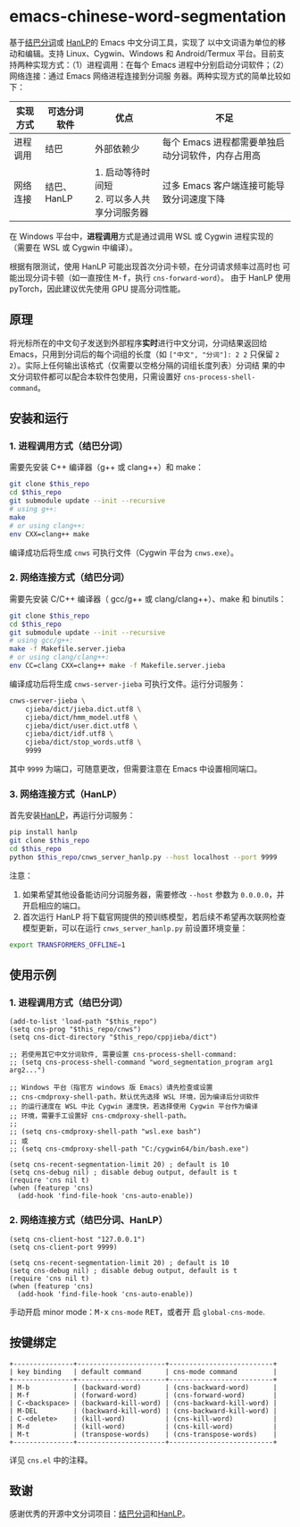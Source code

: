 
# emacs-chinese-word-segmentation

基于[结巴分词](https://github.com/yanyiwu/cppjieba)或
[HanLP](https://github.com/hankcs/HanLP)的 Emacs 中文分词工具，实现了
以中文词语为单位的移动和编辑。支持 Linux、Cygwin、Windows 和
Android/Termux 平台。目前支持两种实现方式：（1）进程调用：在每个 Emacs
进程中分别启动分词软件；（2）网络连接：通过 Emacs 网络进程连接到分词服
务器。两种实现方式的简单比较如下：

| 实现方式 | 可选分词软件 | 优点                                           | 不足                                              |
|----------|--------------|------------------------------------------------|---------------------------------------------------|
| 进程调用 | 结巴         | 外部依赖少                                     | 每个 Emacs 进程都需要单独启动分词软件，内存占用高 |
| 网络连接 | 结巴、HanLP  | 1. 启动等待时间短<br>2. 可以多人共享分词服务器 | 过多 Emacs 客户端连接可能导致分词速度下降         |


在 Windows 平台中，**进程调用**方式是通过调用 WSL 或 Cygwin 进程实现的
（需要在 WSL 或 Cygwin 中编译）。

根据有限测试，使用 HanLP 可能出现首次分词卡顿，在分词请求频率过高时也
可能出现分词卡顿（如一直按住 <kbd>M-f</kbd>，执行 `cns-forward-word`）。
由于 HanLP 使用 pyTorch，因此建议优先使用 GPU 提高分词性能。

## 原理

将光标所在的中文句子发送到外部程序**实时**进行中文分词，分词结果返回给
Emacs，只用到分词后的每个词组的长度（如 `["中文", "分词"]: 2 2` 只保留
`2 2`）。实际上任何输出该格式（仅需要以空格分隔的词组长度列表）分词结
果的中文分词软件都可以配合本软件包使用，只需设置好
`cns-process-shell-command`。

## 安装和运行

### 1. 进程调用方式（结巴分词）

需要先安装 C++ 编译器（g++ 或 clang++）和 make：

```sh
git clone $this_repo
cd $this_repo
git submodule update --init --recursive
# using g++:
make
# or using clang++:
env CXX=clang++ make
```

编译成功后将生成 `cnws` 可执行文件（Cygwin 平台为 `cnws.exe`）。

### 2. 网络连接方式（结巴分词）

需要先安装 C/C++ 编译器（ gcc/g++ 或 clang/clang++）、make 和 binutils：

```sh
git clone $this_repo
cd $this_repo
git submodule update --init --recursive
# using gcc/g++:
make -f Makefile.server.jieba
# or using clang/clang++:
env CC=clang CXX=clang++ make -f Makefile.server.jieba
```

编译成功后将生成 `cnws-server-jieba` 可执行文件。运行分词服务：

```sh
cnws-server-jieba \
    cjieba/dict/jieba.dict.utf8 \
    cjieba/dict/hmm_model.utf8 \
    cjieba/dict/user.dict.utf8 \
    cjieba/dict/idf.utf8 \
    cjieba/dict/stop_words.utf8 \
    9999
```

其中 `9999` 为端口，可随意更改，但需要注意在 Emacs 中设置相同端口。

### 3. 网络连接方式（HanLP）

首先安装[HanLP](https://github.com/hankcs/HanLP)，再运行分词服务：

```sh
pip install hanlp
git clone $this_repo
cd $this_repo
python $this_repo/cnws_server_hanlp.py --host localhost --port 9999
```

注意：

1. 如果希望其他设备能访问分词服务器，需要修改 `--host` 参数为
   `0.0.0.0`，并开启相应的端口。
2. 首次运行 HanLP 将下载官网提供的预训练模型，若后续不希望再次联网检查
   模型更新，可以在运行 `cnws_server_hanlp.py` 前设置环境变量：

```sh
export TRANSFORMERS_OFFLINE=1
```

## 使用示例

### 1. 进程调用方式（结巴分词）

```elisp
(add-to-list 'load-path "$this_repo")
(setq cns-prog "$this_repo/cnws")
(setq cns-dict-directory "$this_repo/cppjieba/dict")

;; 若使用其它中文分词软件, 需要设置 cns-process-shell-command:
;; (setq cns-process-shell-command "word_segmentation_program arg1 arg2...")

;; Windows 平台（指官方 windows 版 Emacs）请先检查或设置
;; cns-cmdproxy-shell-path，默认优先选择 WSL 环境，因为编译后分词软件
;; 的运行速度在 WSL 中比 Cygwin 速度快，若选择使用 Cygwin 平台作为编译
;; 环境，需要手工设置好 cns-cmdproxy-shell-path。
;;
;; (setq cns-cmdproxy-shell-path "wsl.exe bash")
;; 或
;; (setq cns-cmdproxy-shell-path "C:/cygwin64/bin/bash.exe")

(setq cns-recent-segmentation-limit 20) ; default is 10
(setq cns-debug nil) ; disable debug output, default is t
(require 'cns nil t)
(when (featurep 'cns)
  (add-hook 'find-file-hook 'cns-auto-enable))
```

### 2. 网络连接方式（结巴分词、HanLP）

```elisp
(setq cns-client-host "127.0.0.1")
(setq cns-client-port 9999)

(setq cns-recent-segmentation-limit 20) ; default is 10
(setq cns-debug nil) ; disable debug output, default is t
(require 'cns nil t)
(when (featurep 'cns)
  (add-hook 'find-file-hook 'cns-auto-enable))
```


手动开启 minor mode：<kbd>M-x</kbd> `cns-mode` <kbd>RET</kbd>，或者开
启 `global-cns-mode`.

## 按键绑定

```
+---------------+----------------------+--------------------------+
| key binding   | default command      | cns-mode command         |
+---------------+----------------------+--------------------------+
| M-b           | (backward-word)      | (cns-backward-word)      |
| M-f           | (forward-word)       | (cns-forward-word)       |
| C-<backspace> | (backward-kill-word) | (cns-backward-kill-word) |
| M-DEL         | (backward-kill-word) | (cns-backward-kill-word) |
| C-<delete>    | (kill-word)          | (cns-kill-word)          |
| M-d           | (kill-word)          | (cns-kill-word)          |
| M-t           | (transpose-words)    | (cns-transpose-words)    |
+---------------+----------------------+--------------------------+
```

详见 `cns.el` 中的注释。

## 致谢

感谢优秀的开源中文分词项目：[结巴分词](https://github.com/yanyiwu/cppjieba)和[HanLP](https://github.com/hankcs/HanLP)。
